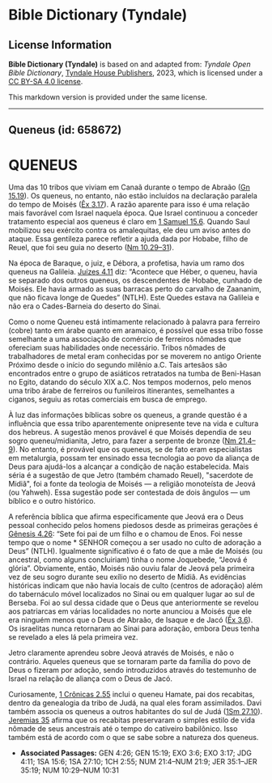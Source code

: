 # Bible Dictionary (Tyndale)

## License Information

**Bible Dictionary (Tyndale)** is based on and adapted from: _Tyndale Open Bible Dictionary_, [Tyndale House Publishers](https://tyndaleopenresources.com/), 2023, which is licensed under a [CC BY-SA 4.0 license](https://creativecommons.org/licenses/by-sa/4.0/legalcode.en).

This markdown version is provided under the same license.



--------------------------------

## Queneus (id: 658672)

QUENEUS
=======

Uma das 10 tribos que viviam em Canaã durante o tempo de Abraão ([Gn 15\.19](https://ref.ly/Gen15:19)). Os queneus, no entanto, não estão incluídos na declaração paralela do tempo de Moisés ([Êx 3\.17](https://ref.ly/Exod3:17)). A razão aparente para isso é uma relação mais favorável com Israel naquela época. Que Israel continuou a conceder tratamento especial aos queneus é claro em [1 Samuel 15\.6](https://ref.ly/1Sam15:6). Quando Saul mobilizou seu exército contra os amalequitas, ele deu um aviso antes do ataque. Essa gentileza parece refletir a ajuda dada por Hobabe, filho de Reuel, que foi seu guia no deserto ([Nm 10\.29–31](https://ref.ly/Num10:29-Num10:31)).

Na época de Baraque, o juiz, e Débora, a profetisa, havia um ramo dos queneus na Galileia. [Juízes 4\.11](https://ref.ly/Judg4:11) diz: “Acontece que Héber, o queneu, havia se separado dos outros queneus, os descendentes de Hobabe, cunhado de Moisés. Ele havia armado as suas barracas perto do carvalho de Zaananim, que não ficava longe de Quedes” (NTLH). Este Quedes estava na Galileia e não era o Cades\-Barneia do deserto do Sinai.

Como o nome Queneu está intimamente relacionado à palavra para ferreiro (cobre) tanto em árabe quanto em aramaico, é possível que essa tribo fosse semelhante a uma associação de comércio de ferreiros nômades que ofereciam suas habilidades onde necessário. Tribos nômades de trabalhadores de metal eram conhecidas por se moverem no antigo Oriente Próximo desde o início do segundo milênio a.C. Tais artesãos são encontrados entre o grupo de asiáticos retratados na tumba de Beni\-Hasan no Egito, datando do século XIX a.C. Nos tempos modernos, pelo menos uma tribo árabe de ferreiros ou funileiros itinerantes, semelhantes a ciganos, seguiu as rotas comerciais em busca de emprego.

À luz das informações bíblicas sobre os queneus, a grande questão é a influência que essa tribo aparentemente onipresente teve na vida e cultura dos hebreus. A sugestão menos provável é que Moisés dependia de seu sogro queneu/midianita, Jetro, para fazer a serpente de bronze ([Nm 21\.4–9](https://ref.ly/Num21:4-Num21:9)). No entanto, é provável que os queneus, se de fato eram especialistas em metalurgia, possam ter ensinado essa tecnologia ao povo da aliança de Deus para ajudá\-los a alcançar a condição de nação estabelecida. Mais séria é a sugestão de que Jetro (também chamado Reuel), "sacerdote de Midiã", foi a fonte da teologia de Moisés — a religião monoteísta de Jeová (ou Yahweh). Essa sugestão pode ser contestada de dois ângulos — um bíblico e o outro histórico.

A referência bíblica que afirma especificamente que Jeová era o Deus pessoal conhecido pelos homens piedosos desde as primeiras gerações é [Gênesis 4\.26](https://ref.ly/Gen4:26): “Sete foi pai de um filho e o chamou de Enos. Foi nesse tempo que o nome \* SENHOR começou a ser usado no culto de adoração a Deus” (NTLH). Igualmente significativo é o fato de que a mãe de Moisés (ou ancestral, como alguns concluiriam) tinha o nome Joquebede, “Jeová é glória”. Obviamente, então, Moisés não ouviu falar de Jeová pela primeira vez de seu sogro durante seu exílio no deserto de Midiã. As evidências históricas indicam que não havia locais de culto (centros de adoração) além do tabernáculo móvel localizados no Sinai ou em qualquer lugar ao sul de Berseba. Foi ao sul dessa cidade que o Deus que anteriormente se revelou aos patriarcas em várias localidades no norte anunciou a Moisés que ele era ninguém menos que o Deus de Abraão, de Isaque e de Jacó ([Êx 3\.6](https://ref.ly/Exod3:6)). Os israelitas nunca retornaram ao Sinai para adoração, embora Deus tenha se revelado a eles lá pela primeira vez.

Jetro claramente aprendeu sobre Jeová através de Moisés, e não o contrário. Aqueles queneus que se tornaram parte da família do povo de Deus o fizeram por adoção, sendo introduzidos através do testemunho de Israel na relação de aliança com o Deus de Jacó.

Curiosamente, [1 Crônicas 2\.55](https://ref.ly/1Chr2:55) inclui o queneu Hamate, pai dos recabitas, dentro da genealogia da tribo de Judá, na qual eles foram assimilados. Davi também associa os queneus a outros habitantes do sul de Judá ([1Sm 27\.10](https://ref.ly/1Sam27:10)). [Jeremias 35](https://ref.ly/Jer35:1-Jer35:19) afirma que os recabitas preservaram o simples estilo de vida nômade de seus ancestrais até o tempo do cativeiro babilônico. Isso também está de acordo com o que se sabe sobre a natureza dos queneus.

* **Associated Passages:** GEN 4:26; GEN 15:19; EXO 3:6; EXO 3:17; JDG 4:11; 1SA 15:6; 1SA 27:10; 1CH 2:55; NUM 21:4–NUM 21:9; JER 35:1–JER 35:19; NUM 10:29–NUM 10:31

